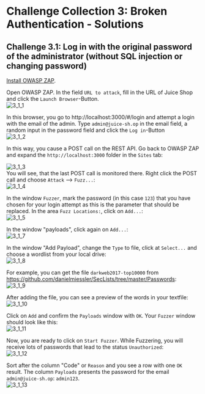 # Challenge Collection 3: Broken Authentication - Solutions

## Challenge 3.1: Log in with the original password of the administrator (without SQL injection or changing password)

[Install OWASP ZAP](https://github.com/zaproxy/zaproxy/wiki/Downloads).

Open OWASP ZAP. In the field `URL to attack`, fill in the URL of Juice Shop and click the `Launch Browser`-Button.  
![3_1_1](screenshots/solution3_1_1.png)  

In this browser, you go to http://localhost:3000/#/login and attempt a login with the email of the admin. Type `admin@juice-sh.op` in the email field, a random input in the password field and click the `Log in`-Button  
![3_1_2](screenshots/solution3_1_2.png)  

In this way, you cause a POST call on the REST API. Go back to OWASP ZAP and expand the `http://localhost:3000` folder in the `Sites` tab:  

![3_1_3](screenshots/solution3_1_3.png)  
You will see, that the last POST call is monitored there. Right click the POST call and choose `Attack` --> `Fuzz...`:  
![3_1_4](screenshots/solution3_1_4.png)  

In the window `Fuzzer`, mark the password (in this case `123`) that you have chosen for your login attempt as this is the parameter that should be replaced. In the area `Fuzz Locations:`, click on `Add...`:  
![3_1_5](screenshots/solution3_1_5.png)  

In the window "payloads", click again on `Add...`:  
![3_1_7](screenshots/solution3_1_7.png)  

In the window "Add Payload", change the `Type` to file, click at `Select...` and choose a wordlist from your local drive:  
![3_1_8](screenshots/solution3_1_8.png)  

For example, you can get the file `darkweb2017-top10000` from https://github.com/danielmiessler/SecLists/tree/master/Passwords:  
![3_1_9](screenshots/solution3_1_9.png)  


After adding the file, you can see a preview of the words in your textfile:  
![3_1_10](screenshots/solution3_1_10.png)  

Click on `Add` and confirm the `Payloads` window with `OK`.
Your `Fuzzer` window should look like this:  
![3_1_11](screenshots/solution3_1_11.png)  

Now, you are ready to click on `Start Fuzzer`.
While Fuzzering, you will receive lots of passwords that lead to the status `Unauthorized`:  
![3_1_12](screenshots/solution3_1_12.png)  

Sort after the column "Code" or `Reason` and you see a row with one `OK` result. The column `Payloads` presents the password for the email `admin@juice-sh.op`: `admin123`.  
![3_1_13](screenshots/solution3_1_13.png)
